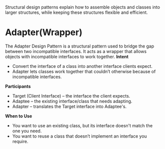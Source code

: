Structural design patterns explain how to assemble objects and classes into larger structures, while keeping these structures flexible and efficient.

# Adapter(Wrapper)
The Adapter Design Pattern is a structural pattern used to bridge the gap between two incompatible interfaces. It acts as a wrapper that allows objects with incompatible interfaces to work together.
**Intent**
- Convert the interface of a class into another interface clients expect.
- Adapter lets classes work together that couldn’t otherwise because of incompatible interfaces.

**Participants**
- Target (Client Interface) – the interface the client expects.
- Adaptee – the existing interface/class that needs adapting.
- Adapter – translates the Target interface into Adaptee's.

**When to Use**
- You want to use an existing class, but its interface doesn't match the one you need.
- You want to reuse a class that doesn’t implement an interface you require.

